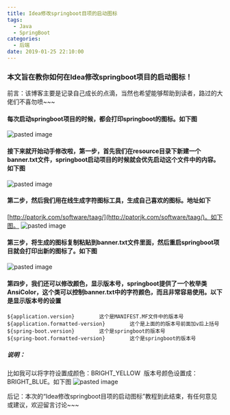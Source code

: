 ```yaml
---
title: Idea修改springboot目项的启动图标
tags:
  - Java
  - SpringBoot
categories:
  - 后端
date: 2019-01-25 22:10:00
---
```

### 本文旨在教你如何在Idea修改springboot项目的启动图标！

前言：该博客主要是记录自己成长的点滴，当然也希望能够帮助到读者，路过的大佬们不喜勿喷~~~
<!-- more -->
#### 每次启动springboot项目的时候，都会打印springboot的图标。如下图
![pasted image](/images/pasted-10.png)

#### 接下来就开始动手修改啦，第一步，首先我们在resource目录下新建一个banner.txt文件，springboot启动项目的时候就会优先启动这个文件中的内容。如下图
![pasted image](/images/pasted-11.png)

#### 第二步，然后我们用在线生成字符图标工具，生成自己喜欢的图标。地址如下

[http://patorjk.com/software/taag/](http://patorjk.com/software/taag/)。如下图。
![pasted image](/images/pasted-12.png)

#### 第三步，将生成的图标复制粘贴到banner.txt文件里面，然后重启springboot项目就会打印出新的图标了。如下图
![pasted image](/images/pasted-13.png)

#### 第四步，我们还可以修改颜色，显示版本号，springboot提供了一个枚举类AnsiColor，这个类可以控制banner.txt中的字符颜色，而且非常容易使用。以下是显示版本号的设置
```
${application.version}        这个是MANIFEST.MF文件中的版本号
${application.formatted-version}        这个是上面的的版本号前面加v后上括号 
${spring-boot.version}        这个是springboot的版本号 
${spring-boot.formatted-version}        这个是springboot的版本号
```
##### 说明：
比如我可以将字符设置成颜色：BRIGHT_YELLOW 
版本号颜色设置成：BRIGHT_BLUE。如下图
![pasted image](/images/pasted-14.png)

后记：本次的“Idea修改springboot目项的启动图标”教程到此结束，有任何意见或建议，欢迎留言讨论~~~